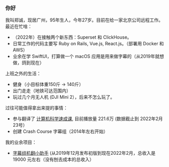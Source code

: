 ### 你好
我叫郑诚，现居广州，95年生人，今年27岁。目前在给一家北京公司远程工作。   
最近在忙啥：
* （2022年）在接触两个新东西：Superset 和 ClickHouse。  
* 日常工作的代码主要写 Ruby on Rails, Vue.js, React.js。（部署用 Docker 和 AWS） 
* 业余在学 SwiftUI，打算做一个 macOS 应用是用来做字幕的（从2019年就想做，鸽到现在）

上班之外的生活：
* 健身（小目标体重150斤 -> 140斤）
* 出门走走（地铁可达范围内）  
* 玩过几个月无人机 (DJI Mini 2），后来不怎么玩了。

过往可能值得拿出来提的事情：
* 参与翻译了 [计算机科学速成课](https://www.bilibili.com/video/av21376839), 目前播放量 221.6万 (数据截止到 2022年2月23号）
* 创建 Crash Course 字幕组（2014年左右开始）

我的业余项目：
* [字幕组机翻小助手](https://github.com/1c7/Translate-Subtitle-File) (从2019年12月发布初版到现在2022年2月，总收入是 19000 元左右（没有刨去成本的总收入）

<!--
**1c7/1c7** is a ✨ _special_ ✨ repository because its `README.md` (this file) appears on your GitHub profile.

Here are some ideas to get you started:

- 🔭 I’m currently working on ...
- 🌱 I’m currently learning ...
- 👯 I’m looking to collaborate on ...
- 🤔 I’m looking for help with ...
- 💬 Ask me about ...
- 📫 How to reach me: ...
- 😄 Pronouns: ...
- ⚡ Fun fact: ...
-->

